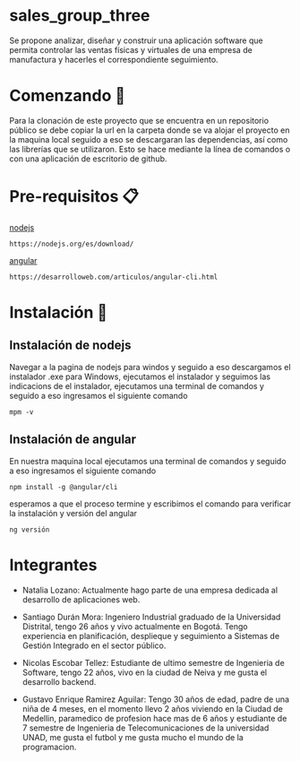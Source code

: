 # sales_group_three

Se propone analizar, diseñar y construir una aplicación software que permita controlar las ventas físicas y virtuales de una empresa de manufactura y hacerles el correspondiente seguimiento.

# Comenzando 🚀
Para la clonación de este proyecto que se encuentra en un repositorio público se debe copiar la url en la carpeta donde se va alojar el proyecto en la maquina local seguido a eso se descargaran las dependencias, así como las librerías que se utilizaron. Esto se hace mediante la línea de comandos o con una aplicación de escritorio de github.

# Pre-requisitos 📋
[nodejs](https://nodejs.org/es/download/)
```
https://nodejs.org/es/download/
```

[angular](https://desarrolloweb.com/articulos/angular-cli.html)
```
https://desarrolloweb.com/articulos/angular-cli.html
```

# Instalación 🔧
## Instalación de nodejs
Navegar a la pagina de nodejs para windos y seguido a eso descargamos el instalador .exe para Windows, ejecutamos el instalador y seguimos las indicacions de el instalador, ejecutamos una terminal de comandos y seguido a eso ingresamos el siguiente comando 
```
mpm -v
```
## Instalación de angular
En nuestra maquina local ejecutamos una terminal de comandos y seguido a eso ingresamos el siguiente comando
```
npm install -g @angular/cli
```
esperamos a que el proceso termine y escribimos el comando para verificar la instalación y versión del angular
```
ng versión
```
# Integrantes
- Natalia Lozano: Actualmente hago parte de una empresa dedicada al desarrollo de aplicaciones web.

- Santiago Durán Mora: Ingeniero Industrial graduado de la Universidad Distrital, tengo 26 años y vivo actualmente en Bogotá. Tengo experiencia en planificación, desplieque y seguimiento a Sistemas de Gestión Integrado en el sector público.

- Nicolas Escobar Tellez: Estudiante de ultimo semestre de Ingenieria de Software, tengo 22 años, vivo en la ciudad de Neiva y me gusta el desarrollo backend.

- Gustavo Enrique Ramirez Aguilar: Tengo 30 años de edad, padre de una niña de 4 meses, en el momento llevo 2 años viviendo en la Ciudad de Medellin, paramedico de profesion hace mas de 6 años y estudiante de 7 semestre de Ingenieria de Telecomunicaciones de la universidad UNAD, me gusta el futbol  y me gusta mucho el mundo de la programacion.